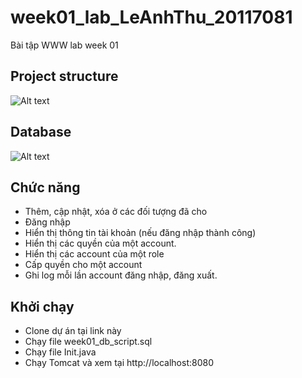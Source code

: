 # week01_lab_LeAnhThu_20117081

Bài tập WWW lab week 01

## Project structure

![Alt text](./img/image.png)

## Database 

![Alt text](./img/csdl.png)

## Chức năng

- Thêm, cập nhật, xóa ở các đối tượng đã cho
- Đăng nhập
- Hiển thị thông tin tài khoản (nếu đăng nhập thành công)
- Hiển thị các quyền của một account.
- Hiển thị các account của một role
- Cấp quyền cho một account
- Ghi log mỗi lần account đăng nhập, đăng xuất.

## Khởi chạy

- Clone dự án tại link này
- Chạy file week01_db_script.sql
- Chạy file Init.java
- Chạy Tomcat và xem tại http://localhost:8080
